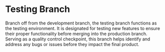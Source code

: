 # Testing Branch

Branch off from the development branch, the testing branch functions as the testing environment. It is designated for testing new features to ensure their proper functionality before merging into the production branch. Serving as a quality control checkpoint, this branch helps identify and address any bugs or issues before they impact the final product.

